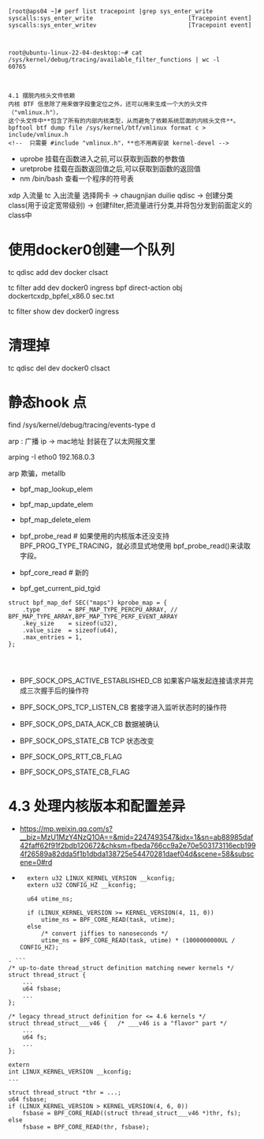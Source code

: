 ```
[root@aps04 ~]# perf list tracepoint |grep sys_enter_write
syscalls:sys_enter_write                           [Tracepoint event]
syscalls:sys_enter_writev                          [Tracepoint event]



root@ubuntu-linux-22-04-desktop:~# cat /sys/kernel/debug/tracing/available_filter_functions | wc -l
60765



4.1 摆脱内核头文件依赖
内核 BTF 信息除了用来做字段重定位之外，还可以用来生成一个大的头文件（"vmlinux.h"），
这个头文件中**包含了所有的内部内核类型，从而避免了依赖系统层面的内核头文件**。
bpftool btf dump file /sys/kernel/btf/vmlinux format c > include/vmlinux.h
<!--  只需要 #include "vmlinux.h"，**也不用再安装 kernel-devel -->

```
- uprobe            挂载在函数进入之前,可以获取到函数的参数值
- uretprobe         挂载在函数返回值之后,可以获取到函数的返回值
- nm /bin/bash   查看一个程序的符号表

xdp 入流量
tc  入出流量
选择网卡 -> chaugnjian duilie  qdisc -> 创建分类class(用于设定宽带级别) -> 创建filter,把流量进行分类,并将包分发到前面定义的class中


# 使用docker0创建一个队列
tc qdisc add dev docker clsact

tc filter add dev docker0 ingress bpf direct-action obj dockertcxdp_bpfel_x86.0 sec.txt

tc filter show dev docker0 ingress 

# 清理掉
tc qdisc del dev docker0 clsact

# 静态hook 点
find /sys/kernel/debug/tracing/events-type d




arp :   广播
ip -> mac地址    封装在了以太网报文里

arping -I etho0 192.168.0.3

arp 欺骗，metallb



- bpf_map_lookup_elem
- bpf_map_update_elem
- bpf_map_delete_elem

- bpf_probe_read  # 如果使用的内核版本还没支持 BPF_PROG_TYPE_TRACING，就必须显式地使用 bpf_probe_read()来读取字段。
- bpf_core_read   # 新的
- bpf_get_current_pid_tgid



```
struct bpf_map_def SEC("maps") kprobe_map = {
	.type        = BPF_MAP_TYPE_PERCPU_ARRAY, // BPF_MAP_TYPE_ARRAY,BPF_MAP_TYPE_PERF_EVENT_ARRAY
	.key_size    = sizeof(u32),
	.value_size  = sizeof(u64),
	.max_entries = 1,
};




```


- BPF_SOCK_OPS_ACTIVE_ESTABLISHED_CB    如果客户端发起连接请求并完成三次握手后的操作符
- BPF_SOCK_OPS_TCP_LISTEN_CB            套接字进入监听状态时的操作符
- BPF_SOCK_OPS_DATA_ACK_CB              数据被确认
- BPF_SOCK_OPS_STATE_CB                 TCP 状态改变


- BPF_SOCK_OPS_RTT_CB_FLAG
- BPF_SOCK_OPS_STATE_CB_FLAG




# 4.3 处理内核版本和配置差异

- https://mp.weixin.qq.com/s?__biz=MzU1MzY4NzQ1OA==&mid=2247493547&idx=1&sn=ab88985daf42faff62f91f2bdb120672&chksm=fbeda766cc9a2e70e503173116ecb1994f26589a82dda5f1b1dbda138725e54470281daef04d&scene=58&subscene=0#rd
- ```
    extern u32 LINUX_KERNEL_VERSION __kconfig;
    extern u32 CONFIG_HZ __kconfig;

    u64 utime_ns;

    if (LINUX_KERNEL_VERSION >= KERNEL_VERSION(4, 11, 0))
        utime_ns = BPF_CORE_READ(task, utime);
    else
        /* convert jiffies to nanoseconds */
        utime_ns = BPF_CORE_READ(task, utime) * (1000000000UL / CONFIG_HZ);

```
- ```
/* up-to-date thread_struct definition matching newer kernels */
struct thread_struct {
    ...
    u64 fsbase;
    ...
};

/* legacy thread_struct definition for <= 4.6 kernels */
struct thread_struct___v46 {   /* ___v46 is a "flavor" part */
    ...
    u64 fs;
    ...
};

extern
int LINUX_KERNEL_VERSION __kconfig;
...

struct thread_struct *thr = ...;
u64 fsbase;
if (LINUX_KERNEL_VERSION > KERNEL_VERSION(4, 6, 0))
    fsbase = BPF_CORE_READ((struct thread_struct___v46 *)thr, fs);
else
    fsbase = BPF_CORE_READ(thr, fsbase);

```